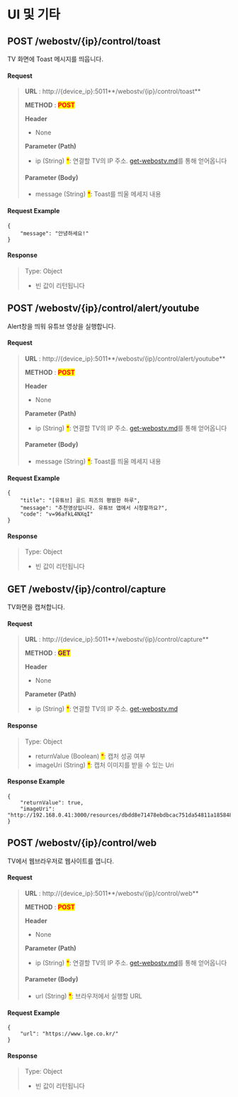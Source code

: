 # UI 및 기타

## POST /webostv/{ip}/control/toast

TV 화면에 Toast 메시지를 띄웁니다.

#### **Request**

> **URL** : http://{device\_ip}:5011**/webostv/{ip}/control/toast**
>
> **METHOD** : <mark style="color:red;">**POST**</mark>
>
> **Header**&#x20;
>
> * None
>
> **Parameter (Path)**
>
> * ip (String) <mark style="color:red;">\*</mark>: 연결할 TV의 IP 주소. [get-webostv.md](../get-webostv.md "mention")를 통해 얻어옵니다
>
> #### Parameter (Body)
>
> * message (String) <mark style="color:red;">\*</mark>: Toast를 띄울 메세지 내용

#### Request Example

```
{
    "message": "안녕하세요!"
}
```

#### Response

> Type: Object
>
> * 빈 값이 리턴됩니다



## POST /webostv/{ip}/control/alert/youtube

Alert창을 띄워 유튜브 영상을 실행합니다.

#### **Request**

> **URL** : http://{device\_ip}:5011**/webostv/{ip}/control/alert/youtube**
>
> **METHOD** : <mark style="color:red;">**POST**</mark>
>
> **Header**&#x20;
>
> * None
>
> **Parameter (Path)**
>
> * ip (String) <mark style="color:red;">\*</mark>: 연결할 TV의 IP 주소. [get-webostv.md](../get-webostv.md "mention")를 통해 얻어옵니다
>
> #### Parameter (Body)
>
> * message (String) <mark style="color:red;">\*</mark>: Toast를 띄울 메세지 내용

#### Request Example

```
{
    "title": "[유튜브] 골드 피즈의 평범한 하루",
    "message": "추천영상입니다. 유튜브 앱에서 시청할까요?",
    "code": "v=96afkL4NXqI"
}
```

#### Response

> Type: Object
>
> * 빈 값이 리턴됩니다



## GET /webostv/{ip}/control/capture

TV화면을 캡쳐합니다.

#### **Request**

> **URL** : http://{device\_ip}:5011**/webostv/{ip}/control/capture**
>
> **METHOD** : <mark style="color:purple;">**GET**</mark>
>
> **Header**&#x20;
>
> * None
>
> **Parameter (Path)**
>
> * ip (String) <mark style="color:red;">\*</mark>: 연결할 TV의 IP 주소. [get-webostv.md](../get-webostv.md "mention")

#### Response

> Type: Object
>
> * returnValue (Boolean) <mark style="color:red;">\*</mark>: 캡처 성공 여부
> * imageUri (String) <mark style="color:red;">\*</mark>: 캡처 이미지를 받을 수 있는 Uri

#### Response Example

```
{
    "returnValue": true,
    "imageUri": "http://192.168.0.41:3000/resources/dbdd8e71478ebdbcac751da54811a185848fed0e/capture.jpg"
}
```



## POST /webostv/{ip}/control/web

TV에서 웹브라우저로 웹사이트를 엽니다.

#### **Request**

> **URL** : http://{device\_ip}:5011**/webostv/{ip}/control/web**
>
> **METHOD** : <mark style="color:red;">**POST**</mark>
>
> **Header**&#x20;
>
> * None
>
> **Parameter (Path)**
>
> * ip (String) <mark style="color:red;">\*</mark>: 연결할 TV의 IP 주소. [get-webostv.md](../get-webostv.md "mention")를 통해 얻어옵니다
>
> #### Parameter (Body)
>
> * url (String) <mark style="color:red;">\*</mark>: 브라우저에서 실행할 URL

#### Request Example

```
{
    "url": "https://www.lge.co.kr/"
}
```

#### Response

> Type: Object
>
> * 빈 값이 리턴됩니다
